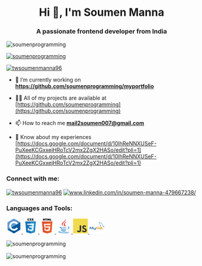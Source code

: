 <h1 align="center">Hi 👋, I'm Soumen Manna</h1>
<h3 align="center">A passionate frontend developer from India</h3>

<p align="left"> <img src="https://komarev.com/ghpvc/?username=soumenprogramming&label=Profile&color=0e75b6&style=flat" alt="soumenprogramming" /> </p>

<p align="left"> <a href="https://github.com/ryo-ma/github-profile-trophy"><img src="https://github-profile-trophy.vercel.app/?username=soumenprogramming" alt="soumenprogramming" /></a> </p>

<p align="left"> <a href="https://twitter.com/soumenmanna96" target="blank"><img src="https://img.shields.io/twitter/follow/twsoumenmanna96?logo=twitter&style=for-the-badge" alt="twsoumenmanna96" /></a> </p>

- 🔭 I’m currently working on **https://github.com/soumenprogramming/myportfolio**

- 👨‍💻 All of my projects are available at [https://github.com/soumenprogramming](https://github.com/soumenprogramming)

- 📫 How to reach me **mail2soumen007@gmail.com**

- 📄 Know about my experiences [https://docs.google.com/document/d/10lhReNNXUSeF-PuXeeKCGxxejHRoTcV2mx2ZgX2HASo/edit?pli=1](https://docs.google.com/document/d/10lhReNNXUSeF-PuXeeKCGxxejHRoTcV2mx2ZgX2HASo/edit?pli=1)

<h3 align="left">Connect with me:</h3>
<p align="left">
<a href="https://twitter.com/twsoumenmanna96" target="blank"><img align="center" src="https://raw.githubusercontent.com/rahuldkjain/github-profile-readme-generator/master/src/images/icons/Social/twitter.svg" alt="twsoumenmanna96" height="30" width="40" /></a>
<a href="https://linkedin.com/in/www.linkedin.com/in/soumen-manna-479667238/" target="blank"><img align="center" src="https://raw.githubusercontent.com/rahuldkjain/github-profile-readme-generator/master/src/images/icons/Social/linked-in-alt.svg" alt="www.linkedin.com/in/soumen-manna-479667238/" height="30" width="40" /></a>
</p>

<h3 align="left">Languages and Tools:</h3>
<p align="left"> <a href="https://www.cprogramming.com/" target="_blank" rel="noreferrer"> <img src="https://raw.githubusercontent.com/devicons/devicon/master/icons/c/c-original.svg" alt="c" width="40" height="40"/> </a> <a href="https://www.w3schools.com/css/" target="_blank" rel="noreferrer"> <img src="https://raw.githubusercontent.com/devicons/devicon/master/icons/css3/css3-original-wordmark.svg" alt="css3" width="40" height="40"/> </a> <a href="https://www.w3.org/html/" target="_blank" rel="noreferrer"> <img src="https://raw.githubusercontent.com/devicons/devicon/master/icons/html5/html5-original-wordmark.svg" alt="html5" width="40" height="40"/> </a> <a href="https://www.java.com" target="_blank" rel="noreferrer"> <img src="https://raw.githubusercontent.com/devicons/devicon/master/icons/java/java-original.svg" alt="java" width="40" height="40"/> </a> <a href="https://developer.mozilla.org/en-US/docs/Web/JavaScript" target="_blank" rel="noreferrer"> <img src="https://raw.githubusercontent.com/devicons/devicon/master/icons/javascript/javascript-original.svg" alt="javascript" width="40" height="40"/> </a> <a href="https://www.mysql.com/" target="_blank" rel="noreferrer"> <img src="https://raw.githubusercontent.com/devicons/devicon/master/icons/mysql/mysql-original-wordmark.svg" alt="mysql" width="40" height="40"/> </a> </p>

<p><img align="center" src="https://github-readme-stats.vercel.app/api/top-langs?username=soumenprogramming&show_icons=true&locale=en&layout=compact" alt="soumenprogramming" /></p>

<p><img align="center" src="https://github-readme-streak-stats.herokuapp.com/?user=soumenprogramming&" alt="soumenprogramming" /></p>
